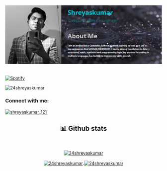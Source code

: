 ### 
### <h3 align="center"><img src = 'Banner.png'></h3>


&nbsp; <br> [![Spotify](https://novatorem-three-sage.vercel.app/api/spotify?background_color=0d1117&border_color=ffffff)](https://open.spotify.com/user/24Shreyaskumar)

<p align="left"> <img src="https://komarev.com/ghpvc/?username=24shreyaskumar&label=Profile%20views&color=0e75b6&style=flat-square" alt="24shreyaskumar" /> </p>

<h3 align="left">Connect with me:</h3>
<p align="left">
<a href="https://www.hackerrank.com/shreyaskumar_121" target="blank"><img align="center" src="https://raw.githubusercontent.com/rahuldkjain/github-profile-readme-generator/master/src/images/icons/Social/hackerrank.svg" alt="shreyaskumar_121" height="30" width="40" /></a>
</p>


<div>
    <h2 align="center" font color = "0093AB"> 📊 Github stats </h2>
      <br/>
        <p align="center">
          <a href="https://github.com/24Shreyaskumar/">
          <img align="center" src="https://github-readme-stats.vercel.app/api/top-langs?username=24shreyaskumar&show_icons=true&theme=onedark&title_color=FFD124&text_color=00AFC1&hide_border=true&locale=en" alt="24shreyaskumar" /></a>
        </p>
        <p align="center">
          <a href="https://github.com/24Shreyaskumar/">
          <img width = "49.5%" align="center" src="https://github-readme-stats.vercel.app/api?username=24shreyaskumar&show_icons=true&theme=onedark&title_color=FFD124&text_color=00AFC1&hide_border=true&locale=en" alt="24shreyaskumar">
          <img width = "49.5%" align="center" src="https://github-readme-streak-stats.herokuapp.com/?user=24shreyaskumar&show_icons=true&theme=onedark&title_color=FFD124&text_color=00AFC1&hide_border=true&locale=en" alt="24shreyaskumar" />
          </a>
       </p>
     <br>
  </div> 





<!--
**24Shreyaskumar/24Shreyaskumar** is a ✨ _special_ ✨ repository because its `README.md` (this file) appears on your GitHub profile.

Here are some ideas to get you started:

- 🔭 I’m currently working on ...
- 🌱 I’m currently learning ...
- 👯 I’m looking to collaborate on ...
- 🤔 I’m looking for help with ...
- 💬 Ask me about ...
- 📫 How to reach me: ...
- 😄 Pronouns: ...
- ⚡ Fun fact: ...
-->
<!--
**24Shreyaskumar/24Shreyaskumar** is a ✨ _special_ ✨ repository because its `README.md` (this file) appears on your GitHub profile.

Here are some ideas to get you started:

- 🔭 I’m currently working on ...
- 🌱 I’m currently learning ...
- 👯 I’m looking to collaborate on ...
- 🤔 I’m looking for help with ...
- 💬 Ask me about ...
- 📫 How to reach me: ...
- 😄 Pronouns: ...
- ⚡ Fun fact: ...
-->
